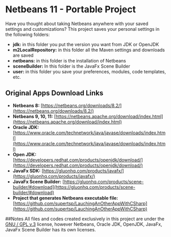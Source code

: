 # Netbeans 11 -  Portable Project

<!-- <img src="docs/images/image-banner.png" align="middle" width="3000"/> -->

Have you thought about taking Netbeans anywhere with your saved settings and customizations?
This project saves your personal settings in the following folders:
* **jdk:** in this folder you put the version you want from JDK or OpenJDK
* **m2LocalRepository:** in this folder all the Maven settings and downloads are saved
* **netbeans:** in this folder is the installation of Netbeans
* **sceneBuilder:** In this folder is the JavaFx Scene Builder
* **user:** in this folder you save your preferences, modules, code templates, etc.

## Original Apps Download Links
* **Netbeans 8:** [https://netbeans.org/downloads/8.2/](https://netbeans.org/downloads/8.2/)
* **Netbeans 9, 10, 11:** [https://netbeans.apache.org/download/index.html](https://netbeans.apache.org/download/index.html)
* **Oracle JDK:** [https://www.oracle.com/technetwork/java/javase/downloads/index.html](https://www.oracle.com/technetwork/java/javase/downloads/index.html)
* **Open JDK:** [https://developers.redhat.com/products/openjdk/download/](https://developers.redhat.com/products/openjdk/download/)
* **JavaFx SDK:** [https://gluonhq.com/products/javafx/](https://gluonhq.com/products/javafx/)
* **JavaFx Scene Builder:** [https://gluonhq.com/products/scene-builder/#download](https://gluonhq.com/products/scene-builder/#download)
* **Project that generates Netbeans executable file:** [https://github.com/supertsp/LauchingAnOtherAppWithCSharp](https://github.com/supertsp/LauchingAnOtherAppWithCSharp)

##Notes
All files and codes created exclusively in this project are under the [GNU / GPL v.3](https://www.gnu.org/licenses/gpl-3.0.en.html) license, however Netbeans, Oracle JDK, OpenJDK, JavaFx, JavaFx Scene Builder has its own licenses.
